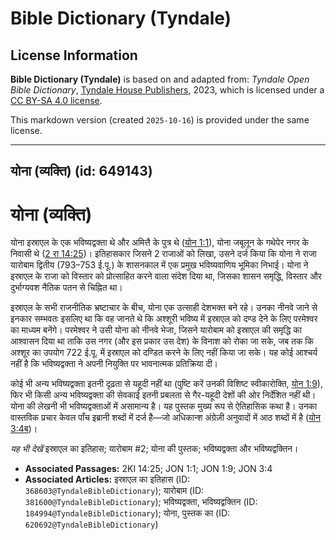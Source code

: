 # Bible Dictionary (Tyndale)

## License Information

**Bible Dictionary (Tyndale)** is based on and adapted from: _Tyndale Open Bible Dictionary_, [Tyndale House Publishers](https://tyndaleopenresources.com/), 2023, which is licensed under a [CC BY-SA 4.0 license](https://creativecommons.org/licenses/by-sa/4.0/legalcode.en).

This markdown version (created `2025-10-16`) is provided under the same license.



--------------------------------

## योना (व्यक्ति) (id: 649143)

योना (व्यक्ति)
==============

योना इस्राएल के एक भविष्यद्वक्ता थे और अमित्तै के पुत्र थे ([योन 1:1](https://ref.ly/Jonah1:1)), योना जबूलून के गथेपेर नगर के निवासी थे ([2 रा 14:25](https://ref.ly/2Kgs14:25))। इतिहासकार जिसने 2 राजाओं को लिखा, उसने दर्ज किया कि योना ने राजा यारोबाम द्वितीय (793–753 ई.पू.) के शासनकाल में एक प्रमुख भविष्यवाणिय भूमिका निभाई। योना ने इस्राएल के राजा को विस्तार को प्रोत्साहित करने वाला संदेश दिया था, जिसका शासन समृद्धि, विस्तार और दुर्भाग्यवश नैतिक पतन से चिह्नित था।

इस्राएल के सभी राजनीतिक भ्रष्टाचार के बीच, योना एक उत्साही देशभक्त बने रहे। उनका नीनवे जाने से इनकार सम्भवतः इसलिए था कि वह जानते थे कि अश्शूरी भविष्य में इस्राएल को दण्ड देने के लिए परमेश्वर का माध्यम बनेंगे। परमेश्वर ने उसी योना को नीनवे भेजा, जिसने यारोबाम को इस्राएल की समृद्धि का आश्वासन दिया था ताकि उस नगर (और इस प्रकार उस देश) के विनाश को रोका जा सके, जब तक कि अश्शूर का उपयोग 722 ई.पू. में इस्राएल को दण्डित करने के लिए नहीं किया जा सके। यह कोई आश्चर्य नहीं है कि भविष्यद्वक्ता ने अपनी नियुक्ति पर भावनात्मक प्रतिक्रिया दी।

कोई भी अन्य भविष्यद्वक्ता इतनी दृढ़ता से यहूदी नहीं था (पुष्टि करें उनकी विशिष्ट स्वीकारोक्ति, [योन 1:9](https://ref.ly/Jonah1:9)), फिर भी किसी अन्य भविष्यद्वक्ता की सेवकाई इतनी प्रबलता से गैर\-यहूदी देशों की ओर निर्देशित नहीं थी। योना की लेखनी भी भविष्यद्वक्ताओं में असामान्य है। यह पुस्तक मुख्य रूप से ऐतिहासिक कथा है। उनका वास्तविक प्रचार केवल पाँच इब्रानी शब्दों में दर्ज है—जो अधिकान्श अंग्रेज़ी अनुवादों में आठ शब्दों में है ([योन 3:4ब](https://ref.ly/Jonah3:4))।

*यह भी देखें* इस्राएल का इतिहास; यारोबाम \#2; योना की पुस्तक; भविष्यद्वक्ता और भविष्यद्वक्तिन।

* **Associated Passages:** 2KI 14:25; JON 1:1; JON 1:9; JON 3:4
* **Associated Articles:** इस्राएल का इतिहास  (ID: `368603@TyndaleBibleDictionary`); यारोबाम (ID: `381600@TyndaleBibleDictionary`); भविष्यद्वक्ता, भविष्यद्वक्तिन (ID: `184994@TyndaleBibleDictionary`); योना, पुस्तक का (ID: `620692@TyndaleBibleDictionary`)

